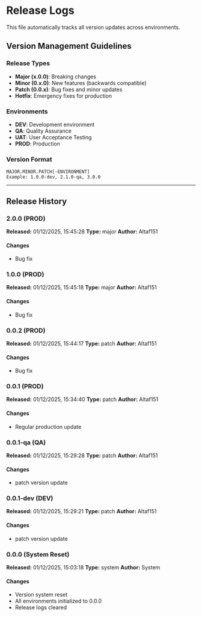 # Release Logs

This file automatically tracks all version updates across environments.

## Version Management Guidelines

### Release Types

- **Major (x.0.0)**: Breaking changes
- **Minor (0.x.0)**: New features (backwards compatible)
- **Patch (0.0.x)**: Bug fixes and minor updates
- **Hotfix**: Emergency fixes for production

### Environments

- **DEV**: Development environment
- **QA**: Quality Assurance
- **UAT**: User Acceptance Testing
- **PROD**: Production

### Version Format

```
MAJOR.MINOR.PATCH[-ENVIRONMENT]
Example: 1.0.0-dev, 2.1.0-qa, 3.0.0
```

---

## Release History

### 2.0.0 (PROD)

**Released:** 01/12/2025, 15:45:28
**Type:** major
**Author:** Altaf151

#### Changes

- Bug fix

### 1.0.0 (PROD)

**Released:** 01/12/2025, 15:45:18
**Type:** major
**Author:** Altaf151

#### Changes

- Bug fix

### 0.0.2 (PROD)

**Released:** 01/12/2025, 15:44:17
**Type:** patch
**Author:** Altaf151

#### Changes

- Bug fix

### 0.0.1 (PROD)

**Released:** 01/12/2025, 15:34:40
**Type:** patch
**Author:** Altaf151

#### Changes

- Regular production update

### 0.0.1-qa (QA)

**Released:** 01/12/2025, 15:29:28
**Type:** patch
**Author:** Altaf151

#### Changes

- patch version update

### 0.0.1-dev (DEV)

**Released:** 01/12/2025, 15:29:21
**Type:** patch
**Author:** Altaf151

#### Changes

- patch version update

### 0.0.0 (System Reset)

**Released:** 01/12/2025, 15:03:18
**Type:** system
**Author:** System

#### Changes

- Version system reset
- All environments initialized to 0.0.0
- Release logs cleared
